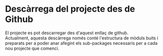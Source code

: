 # Descàrrega del projecte des de Github

El projecte es pot descarregar des d'aquest enllaç de github.  
Actualment, aquesta descàrrega només conté l'estructura de mòduls buits i preparats per a poder anar afegint els sub-packages necessaris per a cada
nou projecte que comenci.